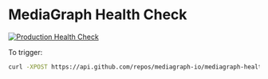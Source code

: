 # MediaGraph Health Check 

[![Production Health Check](https://github.com/mediagraph-io/mediagraph-health-check/actions/workflows/production_health_check.yml/badge.svg)](https://github.com/mediagraph-io/mediagraph-health-check/actions/workflows/production_health_check.yml)

To trigger:

```bash
curl -XPOST https://api.github.com/repos/mediagraph-io/mediagraph-health-check/dispatches -H 'authorization: Bearer <personal-access-token-with-repo-scope>' -d '{"event_type":"Run Production Health Check"}'
```